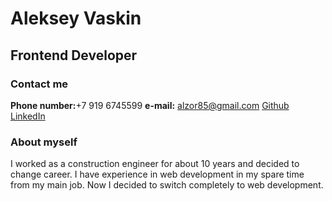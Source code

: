 # Aleksey Vaskin

## Frontend Developer

### Contact me

**Phone number:**+7 919 6745599
**e-mail:** alzor85@gmail.com
[Github](https://github.com/KikiJiki85/)
[LinkedIn](https://www.linkedin.com/in/alvaskin/)

### About myself

I worked as a construction engineer for about 10 years and decided to change career. I have experience in web development in my spare time from my main job. Now I decided to switch completely to web development.

